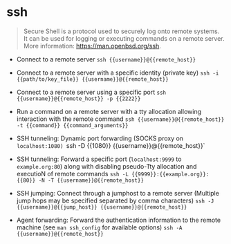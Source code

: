# ssh
> Secure Shell is a protocol used to securely log onto remote systems.
> It can be used for logging or executing commands on a remote server.
> More information: <https://man.openbsd.org/ssh>.

- Connect to a remote server
`ssh {{username}}@{{remote_host}}`

- Connect to a remote server with a specific identity (private key)
`ssh -i {{path/to/key_file}} {{username}}@{{remote_host}}`

- Connect to a remote server using a specific port
`ssh {{username}}@{{remote_host}} -p {{2222}}`

- Run a command on a remote server with a tty allocation allowing interaction with the remote command
`ssh {{username}}@{{remote_host}} -t {{command}} {{command_arguments}}`

- SSH tunneling: Dynamic port forwarding (SOCKS proxy on `localhost:1080)
`ssh -D {{1080}} {{username}}@{{remote_host}}`

- SSH tunneling: Forward a specific port (`localhost:9999` to `example.org:80`) along with disabling pseudo-Tty allocation and executioN of remote commands
`ssh -L {{9999}}:{{example.org}}:{{80}} -N -T {{username}}@{{remote_host}}`

- SSH jumping: Connect through a jumphost to a remote server (Multiple jump hops may be specified separated by comma characters)
`ssh -J {{username}}@{{jump_host}} {{username}}@{{remote_host}}`

- Agent forwarding: Forward the authentication information to the remote machine (see `man ssh_config` for available options)
`ssh -A {{username}}@{{remote_host}}`
